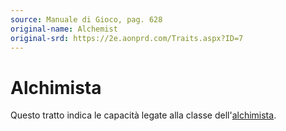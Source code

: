 ```yaml
---
source: Manuale di Gioco, pag. 628
original-name: Alchemist
original-srd: https://2e.aonprd.com/Traits.aspx?ID=7
---
```


# Alchimista

Questo tratto indica le capacità legate alla classe
dell'[alchimista](/classi/alchimista).
